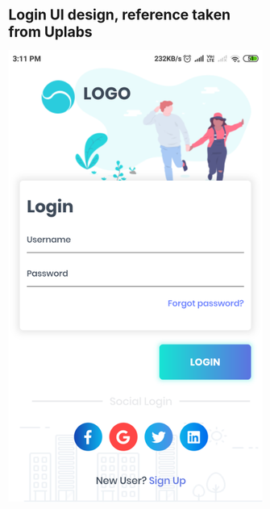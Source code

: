 # Login UI design, reference taken from Uplabs

![alt Amazon redesign in Flutter](./screenshot/ss_1.png)
